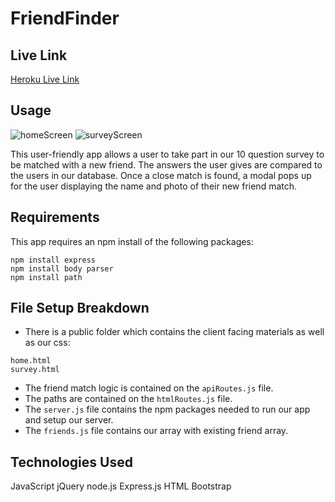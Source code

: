 # FriendFinder

## Live Link
[Heroku Live Link]( https://quiet-anchorage-71842.herokuapp.com/)

## Usage
![homeScreen](https://user-images.githubusercontent.com/47259793/58347323-94ffdb00-7e2b-11e9-8fd8-2ef3d6c8fa71.PNG)
![surveyScreen](https://user-images.githubusercontent.com/47259793/58347335-9c26e900-7e2b-11e9-88e8-2ee091683a30.PNG)

This user-friendly app allows a user to take part in our 10 question survey to be matched with a new friend. The answers the user gives are compared to the users in our database. Once a close match is found, a modal pops up for the user displaying the name and photo of their new friend match. 

## Requirements

This app requires an npm install of the following packages:
```
npm install express
npm install body parser
npm install path

```
## File Setup Breakdown
* There is a public folder which contains the client facing materials as well as our css:
```
home.html
survey.html

```

* The friend match logic is contained on the ``apiRoutes.js`` file.
* The paths are contained on the ``htmlRoutes.js`` file. 
* The ``server.js`` file contains the npm packages needed to run our app and setup our server.
* The ``friends.js`` file contains our array with existing friend array.

## Technologies Used
JavaScript
jQuery
node.js
Express.js
HTML
Bootstrap
